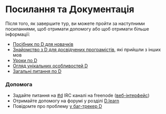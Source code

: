 # Посилання та Документація

Після того, як завершите тур, ви можете пройти за наступними посиланнями,
щоб отримати допомогу або щоб отримати більше інформації:

* [Посібник по D для новачків](http://ddili.org/ders/d.en/index.html)
* [Знайомство з D для досвідчених програмістів](http://wiki.dlang.org/Coming_From), які прийшли з інших мов
* [Уроки по D](https://wiki.dlang.org/Tutorials)
* [Огляд унікальних особливостей D](http://dlang.org/overview.html)
* [Загальні питання по D](http://dlang.org/faq.html)

### Допомога

* Задайте питання на [#d](irc://irc.freenode.net/d) IRC каналі на freenode ([веб-інтерфейс](https://kiwiirc.com/client/irc.freenode.net/d))
* Отримайте допомогу на форумі у розділі [D.learn](http://forum.dlang.org/group/learn)
* Повідомте про проблему [у баг-трекер D](https://issues.dlang.org)
